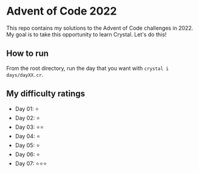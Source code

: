 # Advent of Code 2022

This repo contains my solutions to the Advent of Code challenges in 2022. My goal is to take this opportunity to learn Crystal. Let's do this!

## How to run

From the root directory, run the day that you want with `crystal i days/dayXX.cr`.

## My difficulty ratings

- Day 01: ⭐
- Day 02: ⭐
- Day 03: ⭐⭐
- Day 04: ⭐
- Day 05: ⭐
- Day 06: ⭐
- Day 07: ⭐⭐⭐
